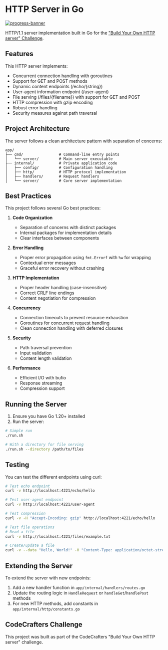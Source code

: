 # HTTP Server in Go

[![progress-banner](https://backend.codecrafters.io/progress/http-server/d5861641-0171-4e47-ae5f-39d0bd452434)](https://app.codecrafters.io/users/codecrafters-bot?r=2qF)

HTTP/1.1 server implementation built in Go for the ["Build Your Own HTTP server" Challenge](https://app.codecrafters.io/courses/http-server/overview).

## Features

This HTTP server implements:

- Concurrent connection handling with goroutines
- Support for GET and POST methods
- Dynamic content endpoints (/echo/{string})
- User-agent information endpoint (/user-agent)
- File serving (/files/{filename}) with support for GET and POST
- HTTP compression with gzip encoding
- Robust error handling
- Security measures against path traversal

## Project Architecture

The server follows a clean architecture pattern with separation of concerns:

```
app/
├── cmd/                # Command-line entry points
│   └── server/         # Main server executable
├── internal/           # Private application code
│   ├── config/         # Configuration handling
│   ├── http/           # HTTP protocol implementation
│   ├── handlers/       # Request handlers
│   └── server/         # Core server implementation
```

## Best Practices

This project follows several Go best practices:

1. **Code Organization**
   - Separation of concerns with distinct packages
   - Internal packages for implementation details
   - Clear interfaces between components

2. **Error Handling**
   - Proper error propagation using `fmt.Errorf` with `%w` for wrapping
   - Contextual error messages
   - Graceful error recovery without crashing

3. **HTTP Implementation**
   - Proper header handling (case-insensitive)
   - Correct CRLF line endings
   - Content negotiation for compression

4. **Concurrency**
   - Connection timeouts to prevent resource exhaustion
   - Goroutines for concurrent request handling
   - Clean connection handling with deferred closures

5. **Security**
   - Path traversal prevention
   - Input validation
   - Content length validation

6. **Performance**
   - Efficient I/O with bufio
   - Response streaming
   - Compression support

## Running the Server

1. Ensure you have Go 1.20+ installed
2. Run the server:

```sh
# Simple run
./run.sh

# With a directory for file serving
./run.sh --directory /path/to/files
```

## Testing

You can test the different endpoints using curl:

```sh
# Test echo endpoint
curl -v http://localhost:4221/echo/hello

# Test user-agent endpoint
curl -v http://localhost:4221/user-agent

# Test compression
curl -v -H "Accept-Encoding: gzip" http://localhost:4221/echo/hello

# Test file operations
# Read a file
curl -v http://localhost:4221/files/example.txt

# Create/update a file
curl -v --data "Hello, World!" -H "Content-Type: application/octet-stream" http://localhost:4221/files/example.txt
```

## Extending the Server

To extend the server with new endpoints:

1. Add a new handler function in `app/internal/handlers/routes.go`
2. Update the routing logic in `HandleRequest` or `handleGet`/`handlePost` methods
3. For new HTTP methods, add constants in `app/internal/http/constants.go`

## CodeCrafters Challenge

This project was built as part of the CodeCrafters "Build Your Own HTTP server" challenge.
